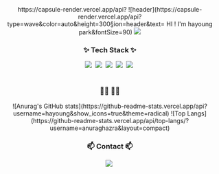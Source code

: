 
<!--타이틀 부분-->
<div align="center">
  https://capsule-render.vercel.app/api?
  ![header](https://capsule-render.vercel.app/api?type=wave&color=auto&height=300&section=header&text= HI ! I'm hayoung park&fontSize=90)
 <img src="https://capsule-render.vercel.app/api?type=wave&color=auto&height=300&section=header&text=capsule%20render&fontSize=90" />
</div>

<!--내용 부분-->
<h3 align="center">✨ Tech Stack ✨</h3>
<div align="center">
  <img src="https://img.shields.io/badge/react-20232a.svg?style=for-the-badge&logo=react&logoColor=61DAFB" />&nbsp
   <img src="https://img.shields.io/badge/Javascript-ffb13b?style=flat-square&logo=javascript&logoColor=white"/></a>&nbsp 
  <img src="https://img.shields.io/badge/typescript-007ACC.svg?style=for-the-badge&logo=typescript&logoColor=white" />&nbsp
  <img src="https://img.shields.io/badge/html5-E34F26.svg?style=for-the-badge&logo=html5&logoColor=white" />&nbsp
   <img src="https://img.shields.io/badge/Java-007396?style=flat-square&logo=Java&logoColor=white"/></a>&nbsp
   
</div>

<br>

<h3 align="center">👩‍💻 👩‍💻</h3>
<div align="center">
  ![Anurag's GitHub stats](https://github-readme-stats.vercel.app/api?username=hayoung&show_icons=true&theme=radical)
  ![Top Langs](https://github-readme-stats.vercel.app/api/top-langs/?username=anuraghazra&layout=compact)
</div>



<h3 align="center">📫 Contact 📫</h3>
<div align="center">
    <img
      src="https://img.shields.io/badge/hayeongbag53@gmail.com-D14836?style=for-the-badge&logo=gmail&logoColor=white"/>&nbsp
  </a>
</div>


<!--
**0727ha/0727ha** is a ✨ _special_ ✨ repository because its `README.md` (this file) appears on your GitHub profile.

Here are some ideas to get you started:

- 🔭 I’m currently working on ...
- 🌱 I’m currently learning ...
- 👯 I’m looking to collaborate on ...
- 🤔 I’m looking for help with ...
- 💬 Ask me about ...
- 📫 How to reach me: ...
- 😄 Pronouns: ...
- ⚡ Fun fact: ...
-->
